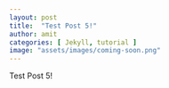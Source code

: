 ```yaml
---
layout: post
title:  "Test Post 5!"
author: amit
categories: [ Jekyll, tutorial ]
image: "assets/images/coming-soon.png"
---
```


Test Post 5!